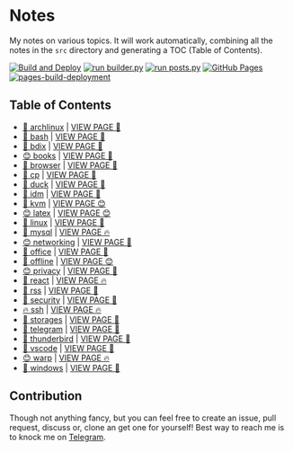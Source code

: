 # Notes

My notes on various topics. It will work automatically, combining all the notes in the `src` directory and generating a TOC (Table of Contents).

[![Build and Deploy](https://github.com/SharafatKarim/notes/actions/workflows/action.yml/badge.svg)](https://github.com/SharafatKarim/notes/actions/workflows/action.yml)
[![run builder.py](https://github.com/SharafatKarim/notes/actions/workflows/action.yml/badge.svg)](https://github.com/SharafatKarim/notes/actions/workflows/action.yml)
[![run posts.py](https://github.com/SharafatKarim/notes/actions/workflows/posts.yml/badge.svg)](https://github.com/SharafatKarim/notes/actions/workflows/posts.yml)
[![GitHub Pages](https://github.com/SharafatKarim/notes/actions/workflows/gh-pages.yml/badge.svg)](https://github.com/SharafatKarim/notes/actions/workflows/gh-pages.yml)
[![pages-build-deployment](https://github.com/SharafatKarim/notes/actions/workflows/pages/pages-build-deployment/badge.svg)](https://github.com/SharafatKarim/notes/actions/workflows/pages/pages-build-deployment)


## Table of Contents

- [🍕 archlinux](src/archlinux.md) | <a href='https://sharafat.is-a.dev/notes/archlinux' target='_blank'>VIEW PAGE 🌟</a>
- [👾 bash](src/bash.md) | <a href='https://sharafat.is-a.dev/notes/bash' target='_blank'>VIEW PAGE 🚀</a>
- [🌈 bdix](src/bdix.md) | <a href='https://sharafat.is-a.dev/notes/bdix' target='_blank'>VIEW PAGE 🚀</a>
- [😊 books](src/books.md) | <a href='https://sharafat.is-a.dev/notes/books' target='_blank'>VIEW PAGE 🌈</a>
- [👾 browser](src/browser.md) | <a href='https://sharafat.is-a.dev/notes/browser' target='_blank'>VIEW PAGE 🎸</a>
- [🌈 cp](src/cp.md) | <a href='https://sharafat.is-a.dev/notes/cp' target='_blank'>VIEW PAGE 🌟</a>
- [🍕 duck](src/duck.md) | <a href='https://sharafat.is-a.dev/notes/duck' target='_blank'>VIEW PAGE 🎉</a>
- [🎉 idm](src/idm.md) | <a href='https://sharafat.is-a.dev/notes/idm' target='_blank'>VIEW PAGE 🤖</a>
- [🌟 kvm](src/kvm.md) | <a href='https://sharafat.is-a.dev/notes/kvm' target='_blank'>VIEW PAGE 😊</a>
- [😊 latex](src/latex.md) | <a href='https://sharafat.is-a.dev/notes/latex' target='_blank'>VIEW PAGE 😊</a>
- [🌈 linux](src/linux.md) | <a href='https://sharafat.is-a.dev/notes/linux' target='_blank'>VIEW PAGE 🍕</a>
- [🤖 mysql](src/mysql.md) | <a href='https://sharafat.is-a.dev/notes/mysql' target='_blank'>VIEW PAGE 🔥</a>
- [😊 networking](src/networking.md) | <a href='https://sharafat.is-a.dev/notes/networking' target='_blank'>VIEW PAGE 🎸</a>
- [🤖 office](src/office.md) | <a href='https://sharafat.is-a.dev/notes/office' target='_blank'>VIEW PAGE 🤖</a>
- [🌈 offline](src/offline.md) | <a href='https://sharafat.is-a.dev/notes/offline' target='_blank'>VIEW PAGE 😊</a>
- [😊 privacy](src/privacy.md) | <a href='https://sharafat.is-a.dev/notes/privacy' target='_blank'>VIEW PAGE 🌈</a>
- [🍕 react](src/react.md) | <a href='https://sharafat.is-a.dev/notes/react' target='_blank'>VIEW PAGE 🔥</a>
- [🌟 rss](src/rss.md) | <a href='https://sharafat.is-a.dev/notes/rss' target='_blank'>VIEW PAGE 🌈</a>
- [👾 security](src/security.md) | <a href='https://sharafat.is-a.dev/notes/security' target='_blank'>VIEW PAGE 🎸</a>
- [🔥 ssh](src/ssh.md) | <a href='https://sharafat.is-a.dev/notes/ssh' target='_blank'>VIEW PAGE 🔥</a>
- [🎸 storages](src/storages.md) | <a href='https://sharafat.is-a.dev/notes/storages' target='_blank'>VIEW PAGE 🚀</a>
- [🚀 telegram](src/telegram.md) | <a href='https://sharafat.is-a.dev/notes/telegram' target='_blank'>VIEW PAGE 🤖</a>
- [🌈 thunderbird](src/thunderbird.md) | <a href='https://sharafat.is-a.dev/notes/thunderbird' target='_blank'>VIEW PAGE 🌈</a>
- [🚀 vscode](src/vscode.md) | <a href='https://sharafat.is-a.dev/notes/vscode' target='_blank'>VIEW PAGE 🤖</a>
- [😊 warp](src/warp.md) | <a href='https://sharafat.is-a.dev/notes/warp' target='_blank'>VIEW PAGE 🔥</a>
- [🎸 windows](src/windows.md) | <a href='https://sharafat.is-a.dev/notes/windows' target='_blank'>VIEW PAGE 🎸</a>

## Contribution

Though not anything fancy, but you can feel free to create an issue, pull request, discuss or, clone an get one for yourself!
Best way to reach me is to knock me on [Telegram](https://t.me/SharafatKarim).

